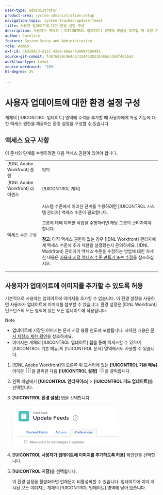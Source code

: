 ```yaml
---
user-type: administrator
product-area: system-administration;setup
navigation-topic: system-tracked-update-feeds
title: 사용자 업데이트에 대한 환경 설정 구성
description: 사용자가 개체의 [!UICONTROL 업데이트] 영역에 댓글을 추가할 때 특정 기능에 액세스하는 환경 설정을 구성할 수 있습니다.
author: Caroline
feature: System Setup and Administration
role: Admin
exl-id: d6d18423-d13c-42e8-b8ee-43e6842b6481
source-git-commit: fd876089c964d57224452023b4656cd6df40b5a3
workflow-type: tm+mt
source-wordcount: '289'
ht-degree: 3%

---
```


# 사용자 업데이트에 대한 환경 설정 구성

개체의 [!UICONTROL 업데이트] 영역에 주석을 추가할 때 사용자에게 특정 기능에 대한 액세스 권한을 제공하는 환경 설정을 구성할 수 있습니다.

## 액세스 요구 사항

이 문서의 단계를 수행하려면 다음 액세스 권한이 있어야 합니다.

<table style="table-layout:auto"> 
 <col> 
 <col> 
 <tbody> 
  <tr> 
   <td role="rowheader">[!DNL Adobe Workfront] 플랜</td> 
   <td>임의</td> 
  </tr> 
  <tr> 
   <td role="rowheader">[!DNL Adobe Workfront] 라이센스</td> 
   <td>[!UICONTROL 계획]</td> 
  </tr> 
  <tr> 
   <td role="rowheader">액세스 수준 구성</td> 
   <td> <p>시스템 수준에서 이러한 단계를 수행하려면 [!UICONTROL 시스템 관리자] 액세스 수준이 필요합니다.</p><p>그룹에 대해 이러한 작업을 수행하려면 해당 그룹의 관리자여야 합니다.</p> <p><b>참고</b>: 아직 액세스 권한이 없는 경우 [!DNL Workfront] 관리자에게 액세스 수준에 추가 제한을 설정했는지 문의하세요. [!DNL Workfront] 관리자가 액세스 수준을 수정하는 방법에 대한 자세한 내용은 <a href="../../../administration-and-setup/add-users/configure-and-grant-access/create-modify-access-levels.md" class="MCXref xref">사용자 지정 액세스 수준 만들기 또는 수정</a>을 참조하십시오.</p> </td> 
  </tr> 
 </tbody> 
</table>

## 사용자가 업데이트에 이미지를 추가할 수 있도록 허용

기본적으로 사용자는 업데이트에 이미지를 추가할 수 없습니다. 이 환경 설정을 사용하면 사용자가 업데이트에 이미지를 첨부할 수 있습니다. 환경 설정은 [!DNL Workfront] 인스턴스의 모든 영역에 있는 모든 업데이트에 적용됩니다.

>[!NOTE]
>
>* 업데이트에 저장된 이미지는 문서 저장 용량 한도에 포함됩니다. 자세한 내용은 [문서 저장소 제한 확인](../../../documents/managing-documents/check-document-storage.md)을 참조하세요.
>* 이미지는 개체의 [!UICONTROL 업데이트] 탭을 통해 액세스할 수 있으며 [!UICONTROL 기본 메뉴]의 [!UICONTROL 문서] 영역에서도 사용할 수 있습니다.
>

1. [!DNL Adobe Workfront]의 오른쪽 위 모서리에 있는 **[!UICONTROL 기본 메뉴]** 아이콘 ![](assets/main-menu-icon.png)을 클릭한 다음 **[!UICONTROL 설정]** ![](assets/gear-icon-settings.png)을 클릭합니다.
1. 왼쪽 패널에서 **[!UICONTROL 인터페이스]** > **[!UICONTROL 피드 업데이트]**&#x200B;를 선택합니다.
1. **[!UICONTROL 환경 설정]** 탭을 선택합니다.

   ![업데이트 피드에 대한 사용자 환경 설정](assets/updatefeeds-preferences-350x137.png)

1. **[!UICONTROL 사용자가 업데이트에 이미지를 추가하도록 허용]** 확인란을 선택합니다.
1. **[!UICONTROL 저장]**&#x200B;을 선택합니다.

   이 환경 설정을 활성화하면 언제든지 비활성화할 수 있습니다. 업데이트에 이미 게시된 모든 이미지는 개체의 [!UICONTROL 업데이트] 영역에 남아 있습니다.
